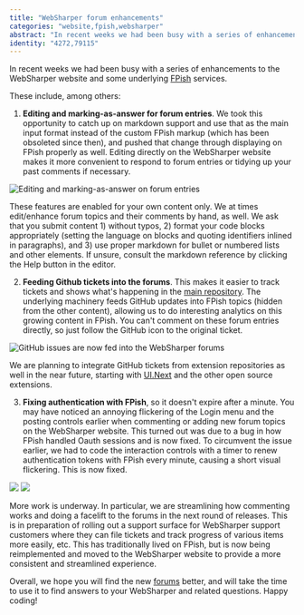```yaml
---
title: "WebSharper forum enhancements"
categories: "website,fpish,websharper"
abstract: "In recent weeks we had been busy with a series of enhancements to the WebSharper website and some underlying FPish services. [more...]"
identity: "4272,79115"
---
```


In recent weeks we had been busy with a series of enhancements to the WebSharper website and some underlying [FPish](http://fpish.net) services.

These include, among others:

 1. **Editing and marking-as-answer for forum entries**. We took this opportunity to catch up on markdown support and use that as the main input format instead of the custom FPish markup (which has been obsoleted since then), and pushed that change through displaying on FPish properly as well. Editing directly on the WebSharper website makes it more convenient to respond to forum entries or tidying up your past comments if necessary.

 ![Editing and marking-as-answer on forum entries](http://i.imgur.com/JsydLas.png)

 These features are enabled for your own content only. We at times edit/enhance forum topics and their comments by hand, as well. We ask that you submit content 1) without typos, 2) format your code blocks appropriately (setting the language on blocks and quoting identifiers inlined in paragraphs), and 3) use proper markdown for bullet or numbered lists and other elements. If unsure, consult the markdown reference by clicking the Help button in the editor.

 2. **Feeding Github tickets into the forums**. This makes it easier to track tickets and shows what's happening in the [main repository](http://github.com/IntelliFactory/websharper).  The underlying machinery feeds GitHub updates into FPish topics (hidden from the other content), allowing us to do interesting analytics on this growing content in FPish. You can't comment on these forum entries directly, so just follow the GitHub icon to the original ticket.
 
 ![GitHub issues are now fed into the WebSharper forums](http://i.imgur.com/ktPvACc.png)
 
 We are planning to integrate GitHub tickets from extension repositories as well in the near future, starting with [UI.Next](https://github.com/IntelliFactory/websharper.ui.next) and the other open source extensions.

 3. **Fixing authentication with FPish**, so it doesn't expire after a minute. You may have noticed an annoying flickering of the Login menu and the posting controls earlier when commenting or adding new forum topics on the WebSharper website. This turned out was due to a bug in how FPish handled Oauth sessions and is now fixed. To circumvent the issue earlier, we had to code the interaction controls with a timer to renew authentication tokens with FPish every minute, causing a short visual flickering. This is now fixed.
 
 ![](http://i.imgur.com/1lZk3xC.png)  ![](http://i.imgur.com/A27mX70.png)
 
More work is underway. In particular, we are streamlining how commenting works and doing a facelift to the forums in the next round of releases. This is in preparation of rolling out a support surface for WebSharper support customers where they can file tickets and track progress of various items more easily, etc.  This has traditionally lived on FPish, but is now being reimplemented and moved to the WebSharper website to provide a more consistent and streamlined experience.

Overall, we hope you will find the new [forums](http://websharper.com/questions) better, and will take the time to use it to find answers to your WebSharper and related questions. Happy coding!
